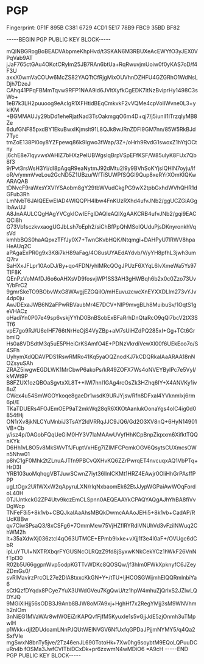 # PGP

Fingerprint: 0F1F 895B C381 6729 4CD1  5E17 78B9 FBC9 35BD BF82

-----BEGIN PGP PUBLIC KEY BLOCK-----

mQINBGRogBoBEADVAbpmeKhpHvd/t3SKAN6M3RBUXeAcEWYfO3yJEX0VPqVab9AT
jJaF765ctGAu4OKotCRyIm25JB7RAn6btUa+RqRwuvjmUoiw0f0yKAS7oD/f4F3U
axxX0wmVaCOUw6McZS82YAQTtCfRjgMixOUVhnDZHFU4GZGRhO1WdNsLDjh7DzeJ
CAhq41PPqFBMmTqvw9RFP1NAA9id6JVltXyfkCgEDK7itNzBviprHy1498C3sWo+
1eB7k3LH2puuoog9eAclgR1XFHtidBEqCmkvkF2vVQMe4cpVoIlWvne0L3+yklKM
+BGMMAUJy29bDd1eheRjatNad3TsOakmgqO6m4D+qj7/j5iunII1lTrzqIyMB8Ze
6dufGNF85pxdBY1EkuBwxIKjmslt91L8QJk8wJRnZDFI9GM7nn/85W5RkBJd7Tyc
tmZoE138Pi0oy8YZFpewq86k9Igwo3fWap/3Z+/oHrh9RvdG1swoxZ1hYtjOCtny
j6chE8e7lqyvwsVAHlZ7bHXzPeIUBWgsIqBrpVSpEFfKSF/W85ulyK8FUx7Qb8f3
9/Pvt3rsWsH3Yi/dl8pAgqR9eaNytmJ92dMtu2l9y9BVhSoKYjsIQHIN7oyju/lf
oR/v/ymmVveLou2GcND5Z1UBzu/WfTiSUWPfSQGI9Qup8xeRYrXOmKIQKwARAQAB
tDNvcF9raWxsYXVlYSAobm8gY29tbWVudCkgPG9wX2tpbGxhdWVhQHR1dGFub3Rh
LmNvbT6JAlQEEwEIAD4WIQQPH4lbw4FnKUzRXhd4ufvJNb2/ggUCZGiAGgIbAwUJ
A8JnAAULCQgHAgYVCgkICwIEFgIDAQIeAQIXgAAKCRB4ufvJNb2/gqi9EACQCi8h
G73Vb1sczkvxaogUGJbLsh7oEph2/siChBfPpQhMSoIQUduPjsDKnyronkhVqsVd
kmhbBQS0haAQpxzTFfJy0X7+TwnGKvbHQK/Ntqmgi+DAHPyU7lRWV8hpaHeAUq2C
aPAgaExPR0g9x3K8i7kH89aFag/4O8usUYAEdAYdvb/V/yYH8pfhL3jwh3umQ7rv
SaHXxJFLpr10AoDJ/By+qo4FDN/yhlMRcQOgJPUzF6XYqL6lvXmeWa5Ys97TIF8K
QEnPzVoMAfDJ6o6oAHXsVD9fosvjWP1SS3AH3gHWBqh6b2x0c0Zzo73UvY/bFrC2
9gmrSkeTO9BObvWxG8WAvgjEZGQilO/mHEuvuzcwcXnEYXXDLlm273vYJv4dp0ju
AwJDExaJWB6N2aFPwRBVaubMr4E7DCV+NlP9mvgBLh8MuibuSv/1OqtS1geVHACz
oHadiYn0P07e49sp6vskjYYhD0BnBSobExBFaRrhDnQtaRcO9qQl7bcV2tX3STf6
vpE7go9RJ/U6elHF766tNrHeOjS4VyZBp+aM7sUiHZdPQ285xI+Gg+TCt6GrbmlQ
Hs0a8VDSdtM3q5uE5PHeiCrKSAmfO4E+PDNzVkrdiVewXl00f6UEkEoo7o/S4SFh
UyhymXdQDAVPDS1RswRMRo41Kq5yaOQZnodKJ7kCDQRkaIAaARAA18nNOZsyuSAh
ZRAZ5iwgwEGDLWK1MrCbwP6akoPs/kR49ZOFX7Ws4oNVEYBylPc7e5Vyl/kMWt9P
B8FZUX1ozQBOaSgvtxXL8T++lWI7nnI1GAg4rcOsZk3HZhq6IY+X4ANVKy1iv8uZ
CWcx4u54SmWGOYkoqe8gaeDr1wsdK9URJYjsv/Rfn8DFxal4YVknmIxj6rm6pI/E
TKaTDUERs4FOJEmOEP9aT2mkWq28qR6XKOtAanlukOonaYgs4olC4ig0d0854fHj
ON1rXv8jkNLCYuMnbiJ3TsAY2IdVRRqJJC9JQ6/Gd2O3XV8nQ+6HyN14901VB+Cb
y/isz4p/0AGobFQqUeGiM0HY3V7laMAAwUVyfHhKCpBnpZiqxxm6XifktTQQnKYk
D6Hh1vL8O5v8MkSWvTfJFuptVxHEg7iZIMFCPcmkOGV6QsytsCUXmcsOWn5Nhw01
p8hC1gF0Mhk2tZLnuAJTfn9PBCvQXHvKQ6ZZrPwrqET4nvcuqxAQ1VbPTq+HrD3I
YRB103uoMqhqgVBTJuwSCwnZ7iyt36llnICKMt1HRZ4EAwjr0OliHhGrPAsffPPP
ugLtOgx2Ui1WXxW2qApyruLXN/rIqNxbaomEk62EtJJypWGPaiAwWOqFordoL40H
0TJlJntkckG2ZP4Utv9kczEmCLSpnn0AEQEAAYkCPAQYAQgAJhYhBA8fiVvDgWcp
TNFeF3i5+8k1vb+CBQJkaIAaAhsMBQkDwmcAAAoJEHi5+8k1vb+CadAP/RUcKBBw
qv7CiwSPsaQ3/8xCSFg6+7OmmMew75VjHZflRYRdlVNUhVd3vFzilNWuq2ChWM2h
It+35aXdwXj036ztcl4qO63UTMCE+EPmb9Ixke+vXjj1f3e4I0aF+/OVUgc6dCbR
ipLuYTUl+NXTRXbqrFYGUSNcOLRQzZ9fd8jSyxwKNkCekYCz1hWkF26VnNfTpl30
R02b5U66ggpnWvp5odpKGTTvWDKc8QOSQw/jf3hIm0FWkXpknyfC6JZeyZDmGs0/
svRlMavirzPrcOL27e2DlA8txxcKkGN+Y+/tTU+IjHCOSGWijmhElQQRmlnbiYa6
sCtIQzfDYqdx8PCye7YuX3UWdGVeu7KgQwU/tz1hpW4mhuZjQrlxS2JZlwLQDYJQ
9MGiXlHjj56sODB3J9Anb8BJW8oM7A9xj+HghHf7x2RegYMjj3sM9WNVhmh2nIOm
3nNiEG1MVaWAr8wIWOEiZrKAPQvfFjfM5KyuxIe1s5vGjjJdE5zjOnmh3uTMpwlH
p1Wkk+djI2DUdoamLNnPJQUtWElNVGV6NfUxfqGPDaJPjjmNYMY5/q4Qa2SxfVIe
mgSwxN8bnTy5jve/2Tz46enJL690TotoHk+7Xw0hg6soybtM9EQoLQPuuDCuRn4b
fOSMa3JwfCVITbiDCxDk+pr6zxwmN4wMDiO6
=A9cH
-----END PGP PUBLIC KEY BLOCK-----
